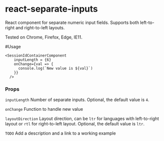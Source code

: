 # react-separate-inputs
 React component for separate numeric input fields. Supports both left-to-right and right-to-left layouts.
 
 Tested on Chrome, Firefox, Edge, IE11.

#Usage
```
<SessionIdContainerComponent
    inputLength = {6}
    onChange={val => {
      console.log(`New value is ${val}`)
    }}
  />
```

### Props
`inputLength` Number of separate inputs. Optional, the default value is `4`.

`onChange` Function to handle new value

`layoutDirection` Layout direction, can be `ltr` for languages with left-to-right layout or `rtl` for right-to-left layout. 
Optional, the default value is `ltr`.

`TODO` Add a description and a link to a working example